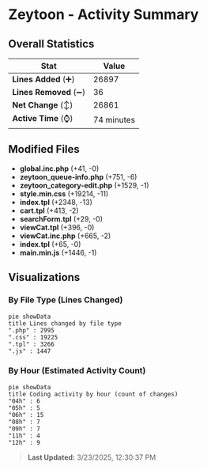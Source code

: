 # Zeytoon - Activity Summary 

## Overall Statistics

| Stat                   | Value                                                             |
| ---------------------- | ----------------------------------------------------------------- |
| **Lines Added** (➕)   | 26897                                          |
| **Lines Removed** (➖) | 36                                        |
| **Net Change** (↕)    | 26861                |
| **Active Time** (⌚)   | 74 minutes |


## Modified Files
- **global.inc.php** (+41, -0)
- **zeytoon_queue-info.php** (+751, -6)
- **zeytoon_category-edit.php** (+1529, -1)
- **style.min.css** (+19214, -11)
- **index.tpl** (+2348, -13)
- **cart.tpl** (+413, -2)
- **searchForm.tpl** (+29, -0)
- **viewCat.tpl** (+396, -0)
- **viewCat.inc.php** (+665, -2)
- **index.tpl** (+65, -0)
- **main.min.js** (+1446, -1)

## Visualizations

### By File Type (Lines Changed)

```mermaid
pie showData
title Lines changed by file type
".php" : 2995
".css" : 19225
".tpl" : 3266
".js" : 1447
```

### By Hour (Estimated Activity Count)

```mermaid
pie showData
title Coding activity by hour (count of changes)
"04h" : 6
"05h" : 5
"06h" : 15
"08h" : 7
"09h" : 7
"11h" : 4
"12h" : 9
```


> **Last Updated:** 3/23/2025, 12:30:37 PM